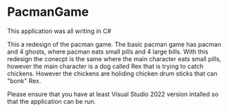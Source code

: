 # PacmanGame
This application was all writing in C#

This a redesign of the pacman game. The basic pacman game has pacman and 4 ghosts, where pacman eats small pills and 4 large bills.
With this redesign the conecpt is the same where the main character eats small pills, however the main character is a dog called Rex that is trying to catch chickens. However the chickens are holiding chicken 
drum sticks that can "bonk" Rex.

Please ensure that you have at least Visual Studio 2022 version intalled so that the application can be run.
